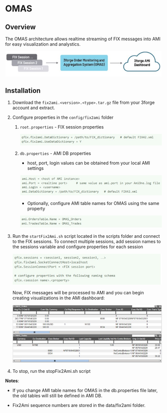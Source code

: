 # OMAS

## Overview

The OMAS architecture allows realtime streaming of FIX messages into AMI for easy visualization and analystics.

![](../resources/legacy_mediawiki/OMAS_Installation_Instructions_01.jpg "OMAS_Installation_Instructions_01.jpg")

## Installation

1. Download the `fix2ami.<version>.<type>.tar.gz` file from your 3forge account and extract.

1. Configure properties in the `config/fix2ami` folder

	1. `root.properties` - FIX session properties
	
		![](../resources/legacy_mediawiki/OMAS_Installation_Instructions_02.jpg "OMAS_Installation_Instructions_02.jpg")
	
	1. `db.properties` - AMI DB properties
	
		-   host, port, login values can be obtained from your local AMI settings
		
		![](../resources/legacy_mediawiki/OMAS_Installation_Instructions_03.jpg "OMAS_Installation_Instructions_03.jpg")
		
		-   Optionally, configure AMI table names for OMAS using the same property
		
		![](../resources/legacy_mediawiki/OMAS_Installation_Instructions_04.jpg "OMAS_Installation_Instructions_04.jpg")

1. Run the `startFix2Ami.sh` script located in the scripts folder and connect to the FIX sessions. To connect multiple sessions, add session names to the sessions variable and configure properties for each session

	![](../resources/legacy_mediawiki/OMAS_Installation_Instructions_05.jpg "OMAS_Installation_Instructions_05.jpg")
	
	Now, FIX messages will be processed to AMI and you can begin creating visualizations in the AMI dashboard:
	
	![](../resources/legacy_mediawiki/OMAS_Installation_Instructions_06.jpg "OMAS_Installation_Instructions_06.jpg")

1. To stop, run the stopFix2Ami.sh script

**Notes**:

-   If you change AMI table names for OMAS in the db.properties file later, the old tables will still be defined in AMI DB.

-   Fix2Ami sequence numbers are stored in the data/fix2ami folder.
